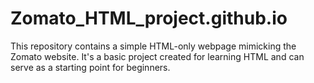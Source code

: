 # Zomato_HTML_project.github.io
This repository contains a simple HTML-only webpage mimicking the Zomato website. It's a basic project created for learning HTML and can serve as a starting point for beginners.
